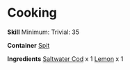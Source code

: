 <!-- TITLE: Lemon Cod -->
<!-- SUBTITLE: A simple dish of cod, prepared with lemon. -->

# Cooking
**Skill**
Minimum: 
Trivial: 35

**Container**
[Spit](spit)

**Ingredients**
[Saltwater Cod](saltwater-cod) x 1
[Lemon](lemon) x 1